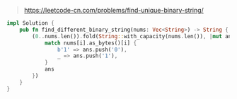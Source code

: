 > https://leetcode-cn.com/problems/find-unique-binary-string/

``` rust
impl Solution {
    pub fn find_different_binary_string(nums: Vec<String>) -> String {
        (0..nums.len()).fold(String::with_capacity(nums.len()), |mut ans, i| {
            match nums[i].as_bytes()[i] {
                b'1' => ans.push('0'),
                _ => ans.push('1'),
            }
            ans
        })
    }
}
```